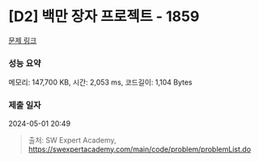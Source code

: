 # [D2] 백만 장자 프로젝트 - 1859 

[문제 링크](https://swexpertacademy.com/main/code/problem/problemDetail.do?contestProbId=AV5LrsUaDxcDFAXc) 

### 성능 요약

메모리: 147,700 KB, 시간: 2,053 ms, 코드길이: 1,104 Bytes

### 제출 일자

2024-05-01 20:49



> 출처: SW Expert Academy, https://swexpertacademy.com/main/code/problem/problemList.do